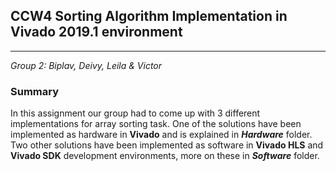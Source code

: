 ## CCW4 Sorting Algorithm Implementation in Vivado 2019.1 environment
---

*Group 2: Biplav, Deivy, Leila & Victor*

### Summary

In this assignment our group had to come up with 3 different implementations for array sorting task. One of the solutions have been implemented as hardware in **Vivado** and is explained in ***Hardware*** folder. Two other solutions have been implemented as software in **Vivado HLS** and **Vivado SDK** development environments, more on these in ***Software*** folder.
